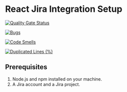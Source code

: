 # React Jira Integration Setup
[![Quality Gate Status](https://sonarcloud.io/api/project_badges/measure?project=medaminecheikh_esp_reclamation&metric=alert_status)](https://sonarcloud.io/summary/new_code?id=medaminecheikh_esp_reclamation)

[![Bugs](https://sonarcloud.io/api/project_badges/measure?project=medaminecheikh_esp_reclamation&metric=bugs)](https://sonarcloud.io/summary/new_code?id=medaminecheikh_esp_reclamation)

[![Code Smells](https://sonarcloud.io/api/project_badges/measure?project=medaminecheikh_esp_reclamation&metric=code_smells)](https://sonarcloud.io/summary/new_code?id=medaminecheikh_esp_reclamation)

[![Duplicated Lines (%)](https://sonarcloud.io/api/project_badges/measure?project=medaminecheikh_esp_reclamation&metric=duplicated_lines_density)](https://sonarcloud.io/summary/new_code?id=medaminecheikh_esp_reclamation)
## Prerequisites
1. Node.js and npm installed on your machine.
2. A Jira account and a Jira project.


